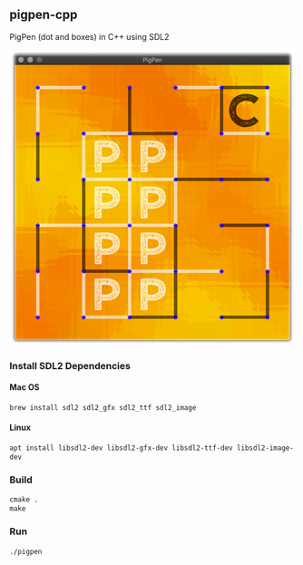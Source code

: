 ## pigpen-cpp

PigPen (dot and boxes) in C++ using SDL2

![PigPen](https://raw.githubusercontent.com/gdonald/pigpen-cpp/master/pigpen.png)

### Install SDL2 Dependencies

#### Mac OS

    brew install sdl2 sdl2_gfx sdl2_ttf sdl2_image
    
#### Linux

    apt install libsdl2-dev libsdl2-gfx-dev libsdl2-ttf-dev libsdl2-image-dev

### Build
    cmake .
    make

### Run
    ./pigpen
